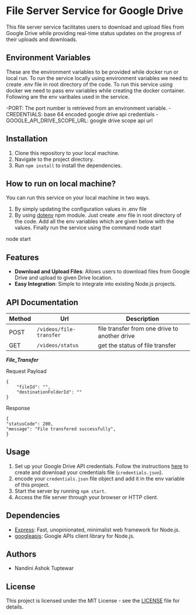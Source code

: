 # File Server Service for Google Drive

This file server service facilitates users to download and upload files from Google Drive while providing real-time status updates on the progress of their uploads and downloads.

## Environment Variables

These are the environment variables to be provided while docker run or local run.
To run the service locally using environment variables we need to create .env file in root directory of the code.
To run this service using docker we need to pass env variables while creating the docker container.
Following are the env varibales used in the service.

-PORT: The port number is retrieved from an environment variable.
-CREDENTIALS: base 64 encoded google drive api credentials
-GOOGLE_API_DRIVE_SCOPE_URL:   google drive scope api url

## Installation

1. Clone this repository to your local machine.
2. Navigate to the project directory.
3. Run `npm install` to install the dependencies.

## How to run on local machine?

You can run this service on your local machine in two ways.

1. By simply updating the configuration values in .env file
2. By using [dotenv](https://www.npmjs.com/package/dotenv) npm module. Just create .env file in root directory of the code. Add all the env variables which are given below with the values. Finally run the service using the command node start

node start


## Features

- **Download and Upload Files**: Allows users to download files from Google Drive and upload to given Drive location.
- **Easy Integration**: Simple to integrate into existing Node.js projects.

## API Documentation

| Method | Url           | Description                 |
| ------ | ------------- | --------------------------- |
| POST   | `/videos/file-transfer`     | file transfer from one drive to another drive  |
| GET    | `/videos/status`     | get the status of file transfer |


**_File_Transfer_**


Request Payload

```
{
    "fileId": "",
    "destinationFolderId": ""
}
```

Response

```
{
"statusCode": 200,
"message": "File transfered successfully",
}
```

## Usage

1. Set up your Google Drive API credentials. Follow the instructions [here](https://developers.google.com/drive/api/v3/quickstart/nodejs) to create and download your credentials file (`credentials.json`).
2. encode  your `credentials.json` file object and add it in the env variable of this project.
3. Start the server by running `npm start`.
4. Access the file server through your browser or HTTP client.


## Dependencies

- [Express](https://expressjs.com/): Fast, unopinionated, minimalist web framework for Node.js.
- [googleapis](https://github.com/googleapis/google-api-nodejs-client): Google APIs client library for Node.js.

## Authors

- Nandini Ashok Tuptewar

## License

This project is licensed under the MIT License - see the [LICENSE](LICENSE) file for details.
